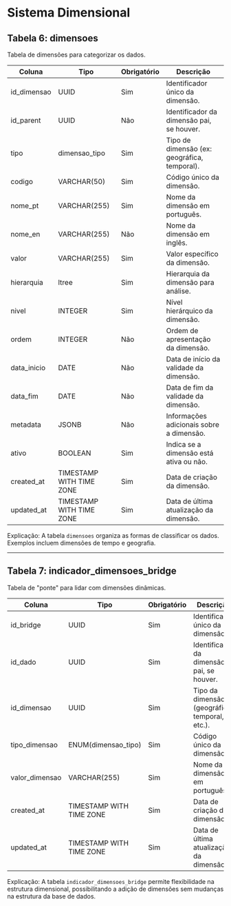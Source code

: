 # Sistema Dimensional

## Tabela 6: dimensoes

Tabela de dimensões para categorizar os dados.

| Coluna         | Tipo                         | Obrigatório | Descrição                                  |
|----------------|------------------------------|-------------|--------------------------------------------|
| id_dimensao    | UUID                         | Sim         | Identificador único da dimensão.           |
| id_parent      | UUID                         | Não         | Identificador da dimensão pai, se houver.  |
| tipo           | dimensao_tipo                | Sim         | Tipo de dimensão (ex: geográfica, temporal).|
| codigo         | VARCHAR(50)                  | Sim         | Código único da dimensão.                  |
| nome_pt        | VARCHAR(255)                 | Sim         | Nome da dimensão em português.             |
| nome_en        | VARCHAR(255)                 | Não         | Nome da dimensão em inglês.                |
| valor          | VARCHAR(255)                 | Sim         | Valor específico da dimensão.              |
| hierarquia     | ltree                        | Sim         | Hierarquia da dimensão para análise.       |
| nivel          | INTEGER                      | Sim         | Nível hierárquico da dimensão.             |
| ordem          | INTEGER                      | Não         | Ordem de apresentação da dimensão.         |
| data_inicio    | DATE                         | Não         | Data de início da validade da dimensão.    |
| data_fim       | DATE                         | Não         | Data de fim da validade da dimensão.       |
| metadata       | JSONB                        | Não         | Informações adicionais sobre a dimensão.   |
| ativo          | BOOLEAN                      | Sim         | Indica se a dimensão está ativa ou não.    |
| created_at     | TIMESTAMP WITH TIME ZONE     | Sim         | Data de criação da dimensão.               |
| updated_at     | TIMESTAMP WITH TIME ZONE     | Sim         | Data de última atualização da dimensão.    |

Explicação: A tabela `dimensoes` organiza as formas de classificar os dados. Exemplos incluem dimensões de tempo e geografia.

---

## Tabela 7: indicador_dimensoes_bridge

Tabela de "ponte" para lidar com dimensões dinâmicas.

| Coluna             | Tipo                          | Obrigatório | Descrição                                      |
|--------------------|-------------------------------|-------------|------------------------------------------------|
| id_bridge          | UUID                          | Sim         | Identificador único da dimensão.               |
| id_dado            | UUID                          | Sim         | Identificador da dimensão pai, se houver.      |
| id_dimensao        | UUID                          | Sim         | Tipo da dimensão (geográfica, temporal, etc.). |
| tipo_dimensao      | ENUM(dimensao_tipo)           | Sim         | Código único da dimensão.                      |
| valor_dimensao     | VARCHAR(255)                  | Sim         | Nome da dimensão em português.                 |
| created_at         | TIMESTAMP WITH TIME ZONE      | Sim         | Data de criação da dimensão.                   |
| updated_at         | TIMESTAMP WITH TIME ZONE      | Sim         | Data de última atualização da dimensão.        |

Explicação: A tabela `indicador_dimensoes_bridge` permite flexibilidade na estrutura dimensional, possibilitando a adição de dimensões sem mudanças na estrutura da base de dados.

